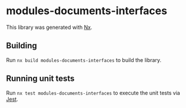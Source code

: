 # modules-documents-interfaces

This library was generated with [Nx](https://nx.dev).

## Building

Run `nx build modules-documents-interfaces` to build the library.

## Running unit tests

Run `nx test modules-documents-interfaces` to execute the unit tests via [Jest](https://jestjs.io).
